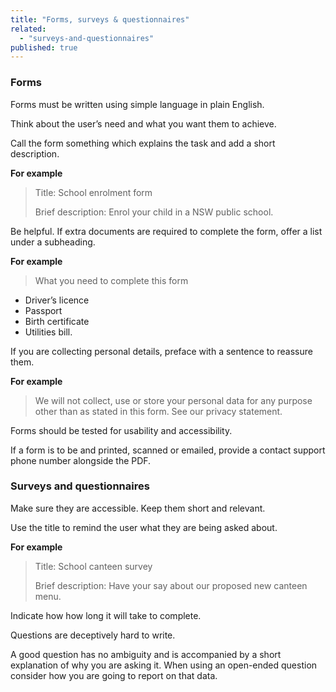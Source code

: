 ```yaml
---
title: "Forms, surveys & questionnaires"
related: 
  - "surveys-and-questionnaires"
published: true
---
```


### Forms

Forms must be written using simple language in plain English.

Think about the user’s need and what you want them to achieve.

Call the form something which explains the task and add a short description.

**For example**

> Title: School enrolment form
>
> Brief description: Enrol your child in a NSW public school.

Be helpful. If extra documents are required to complete the form, offer a list under a subheading.

**For example**

> What you need to complete this form
- Driver’s licence
- Passport
- Birth certificate
- Utilities bill.

If you are collecting personal details, preface with a sentence to reassure them.

**For example**

> We will not collect, use or store your personal data for any purpose other than as stated in this form. See our privacy statement.

Forms should be tested for usability and accessibility.

If a form is to be and printed, scanned or emailed, provide a contact support phone number alongside the PDF.

### Surveys and questionnaires

Make sure they are accessible. Keep them short and relevant.

Use the title to remind the user what they are being asked about.

**For example**

> Title: School canteen survey
>
> Brief description: Have your say about our proposed new canteen menu.

Indicate how how long it will take to complete.

Questions are deceptively hard to write.

A good question has no ambiguity and is accompanied by a short explanation of why you are asking it. When using an open-ended question consider how you are going to report on that data.